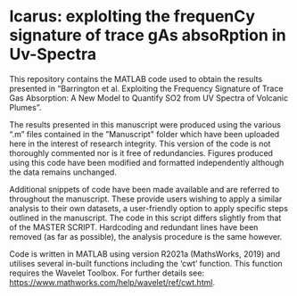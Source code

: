 # Icarus: exploIting the frequenCy signature of trace gAs absoRption in Uv-Spectra

This repository contains the MATLAB code used to obtain the results presented in “Barrington et al. Exploiting the Frequency Signature of Trace Gas Absorption: A New Model to Quantify SO2 from UV Spectra of Volcanic Plumes”.

The results presented in this manuscript were produced using the various “.m” files contained in the ”Manuscript" folder which have been uploaded here in the interest of research integrity. This version of the code is not thoroughly commented nor is it free of redundancies. Figures produced using this code have been modified and formatted independently although the data remains unchanged. 

Additional snippets of code have been made available and are referred to throughout the manuscript. These provide users wishing to apply a similar analysis to their own datasets, a user-friendly option to apply specific steps outlined in the manuscript. The code in this script differs slightly from that of the MASTER SCRIPT. Hardcoding and redundant lines have been removed (as far as possible), the analysis procedure is the same however. 

Code is written in MATLAB using version R2021a (MathsWorks, 2019) and utilises several in-built functions including the ‘cwt’ function. This function requires the Wavelet Toolbox. For further details see: https://www.mathworks.com/help/wavelet/ref/cwt.html.
